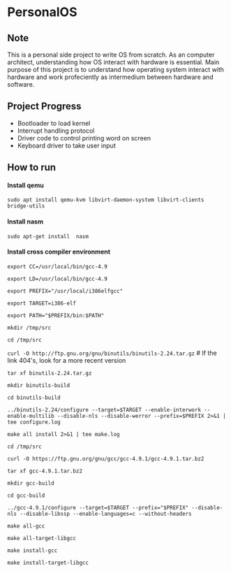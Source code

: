 # PersonalOS
## Note 
This is a personal side project to write OS from scratch. As an computer architect, understanding how OS interact with hardware is essential. Main purpose of this project is to understand how operating system interact with hardware and work profeciently as intermedium between hardware and software. 

## Project Progress 

- Bootloader to load  kernel
- Interrupt handling protocol
- Driver code to control printing word on screen
- Keyboard driver to take user input

## How to run

#### Install qemu
`sudo apt install qemu-kvm libvirt-daemon-system libvirt-clients bridge-utils`

#### Install nasm
`sudo apt-get install  nasm`

#### Install cross compiler environment
`export CC=/usr/local/bin/gcc-4.9`

`export LD=/usr/local/bin/gcc-4.9`

`export PREFIX="/usr/local/i386elfgcc"`

`export TARGET=i386-elf`

`export PATH="$PREFIX/bin:$PATH"`


`mkdir /tmp/src`

`cd /tmp/src`

`curl -O http://ftp.gnu.org/gnu/binutils/binutils-2.24.tar.gz` # If the link 404's, look for a more recent version

`tar xf binutils-2.24.tar.gz`

`mkdir binutils-build`

`cd binutils-build`

`../binutils-2.24/configure --target=$TARGET --enable-interwork --enable-multilib --disable-nls --disable-werror --prefix=$PREFIX 2>&1 | tee configure.log`

`make all install 2>&1 | tee make.log`


`cd /tmp/src`

`curl -O https://ftp.gnu.org/gnu/gcc/gcc-4.9.1/gcc-4.9.1.tar.bz2`

`tar xf gcc-4.9.1.tar.bz2`

`mkdir gcc-build`

`cd gcc-build`

`../gcc-4.9.1/configure --target=$TARGET --prefix="$PREFIX" --disable-nls --disable-libssp --enable-languages=c --without-headers`

`make all-gcc `

`make all-target-libgcc `

`make install-gcc `

`make install-target-libgcc`

